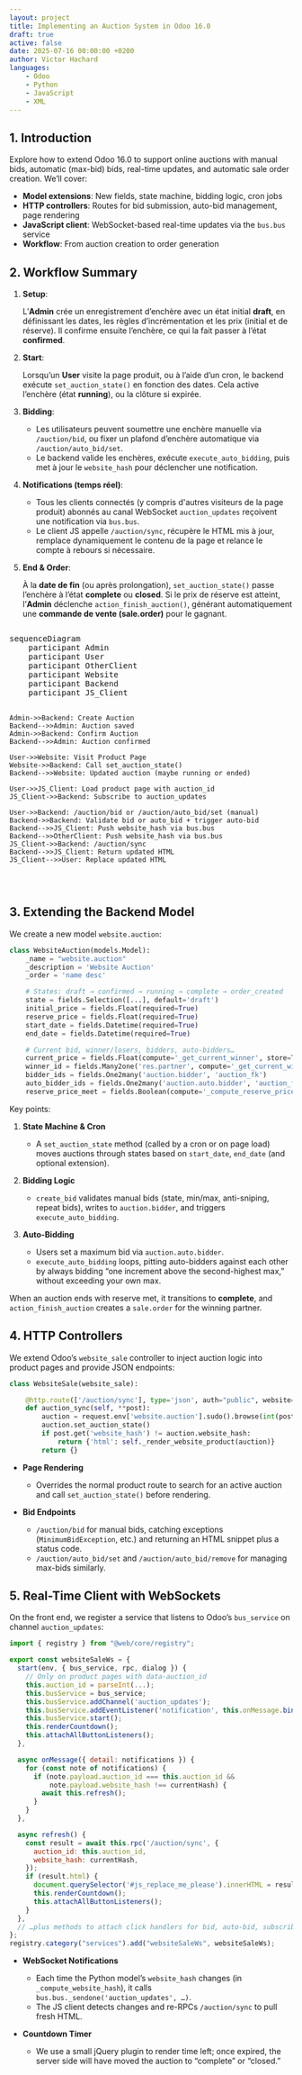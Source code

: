 ```yaml
---
layout: project
title: Implementing an Auction System in Odoo 16.0
draft: true
active: false
date: 2025-07-16 00:00:00 +0200
author: Victor Hachard
languages:
    - Odoo
    - Python
    - JavaScript
    - XML
---
```


## 1. Introduction

Explore how to extend Odoo 16.0 to support online auctions with manual bids, automatic (max-bid) bids, real-time updates, and automatic sale order creation. We’ll cover:

* **Model extensions**: New fields, state machine, bidding logic, cron jobs
* **HTTP controllers**: Routes for bid submission, auto-bid management, page rendering
* **JavaScript client**: WebSocket-based real-time updates via the `bus.bus` service
* **Workflow**: From auction creation to order generation

## 2. Workflow Summary

1. **Setup**:
    
    L’**Admin** crée un enregistrement d’enchère avec un état initial **draft**, en définissant les dates, les règles d’incrémentation et les prix (initial et de réserve). Il confirme ensuite l’enchère, ce qui la fait passer à l’état **confirmed**.

2. **Start**:

   Lorsqu’un **User** visite la page produit, ou à l’aide d’un cron, le backend exécute `set_auction_state()` en fonction des dates. Cela active l’enchère (état **running**), ou la clôture si expirée.

3. **Bidding**:

   * Les utilisateurs peuvent soumettre une enchère manuelle via `/auction/bid`, ou fixer un plafond d’enchère automatique via `/auction/auto_bid/set`.
   * Le backend valide les enchères, exécute `execute_auto_bidding`, puis met à jour le `website_hash` pour déclencher une notification.

4. **Notifications (temps réel)**:

   * Tous les clients connectés (y compris d'autres visiteurs de la page produit) abonnés au canal WebSocket `auction_updates` reçoivent une notification via `bus.bus`.
   * Le client JS appelle `/auction/sync`, récupère le HTML mis à jour, remplace dynamiquement le contenu de la page et relance le compte à rebours si nécessaire.

5. **End & Order**:

   À la **date de fin** (ou après prolongation), `set_auction_state()` passe l’enchère à l’état **complete** ou **closed**. Si le prix de réserve est atteint, l’**Admin** déclenche `action_finish_auction()`, générant automatiquement une **commande de vente (sale.order)** pour le gagnant.

<div style="overflow-x: scroll;">
<pre class="mermaid" style="width: 150%;">
sequenceDiagram
    participant Admin
    participant User
    participant OtherClient
    participant Website
    participant Backend
    participant JS_Client

    Admin->>Backend: Create Auction
    Backend-->>Admin: Auction saved
    Admin->>Backend: Confirm Auction
    Backend-->>Admin: Auction confirmed

    User->>Website: Visit Product Page
    Website->>Backend: Call set_auction_state()
    Backend-->>Website: Updated auction (maybe running or ended)

    User->>JS_Client: Load product page with auction_id
    JS_Client->>Backend: Subscribe to auction_updates

    User->>Backend: /auction/bid or /auction/auto_bid/set (manual)
    Backend->>Backend: Validate bid or auto_bid + trigger auto-bid
    Backend-->>JS_Client: Push website_hash via bus.bus
    Backend-->>OtherClient: Push website_hash via bus.bus
    JS_Client->>Backend: /auction/sync
    Backend-->>JS_Client: Return updated HTML
    JS_Client-->>User: Replace updated HTML
</pre>
</div>

## 3. Extending the Backend Model

We create a new model `website.auction`:

```python
class WebsiteAuction(models.Model):
    _name = "website.auction"
    _description = 'Website Auction'
    _order = 'name desc'

    # States: draft → confirmed → running → complete → order_created
    state = fields.Selection([...], default='draft')
    initial_price = fields.Float(required=True)
    reserve_price = fields.Float(required=True)
    start_date = fields.Datetime(required=True)
    end_date = fields.Datetime(required=True)

    # Current bid, winner/losers, bidders, auto-bidders…
    current_price = fields.Float(compute='_get_current_winner', store=True)
    winner_id = fields.Many2one('res.partner', compute='_get_current_winner', store=True)
    bidder_ids = fields.One2many('auction.bidder', 'auction_fk')
    auto_bidder_ids = fields.One2many('auction.auto.bidder', 'auction_fk')
    reserve_price_meet = fields.Boolean(compute='_compute_reserve_price_meet', store=True)
```

Key points:

1. **State Machine & Cron**

   * A `set_auction_state` method (called by a cron or on page load) moves auctions through states based on `start_date`, `end_date` (and optional extension).

2. **Bidding Logic**

   * `create_bid` validates manual bids (state, min/max, anti-sniping, repeat bids), writes to `auction.bidder`, and triggers `execute_auto_bidding`.

3. **Auto-Bidding**

   * Users set a maximum bid via `auction.auto.bidder`.
   * `execute_auto_bidding` loops, pitting auto-bidders against each other by always bidding “one increment above the second-highest max,” without exceeding your own max.

When an auction ends with reserve met, it transitions to **complete**, and `action_finish_auction` creates a `sale.order` for the winning partner.

## 4. HTTP Controllers

We extend Odoo’s `website_sale` controller to inject auction logic into product pages and provide JSON endpoints:

```python
class WebsiteSale(website_sale):

    @http.route(['/auction/sync'], type='json', auth="public", website=True, csrf=False)
    def auction_sync(self, **post):
        auction = request.env['website.auction'].sudo().browse(int(post['auction_id']))
        auction.set_auction_state()
        if post.get('website_hash') != auction.website_hash:
            return {'html': self._render_website_product(auction)}
        return {}
```

* **Page Rendering**
  * Overrides the normal product route to search for an active auction and call `set_auction_state()` before rendering.

* **Bid Endpoints**
  * `/auction/bid` for manual bids, catching exceptions (`MinimumBidException`, etc.) and returning an HTML snippet plus a status code.
  * `/auction/auto_bid/set` and `/auction/auto_bid/remove` for managing max-bids similarly.

## 5. Real-Time Client with WebSockets

On the front end, we register a service that listens to Odoo’s `bus_service` on channel `auction_updates`:

```js
import { registry } from "@web/core/registry";

export const websiteSaleWs = {
  start(env, { bus_service, rpc, dialog }) {
    // Only on product pages with data-auction_id
    this.auction_id = parseInt(...);
    this.busService = bus_service;
    this.busService.addChannel('auction_updates');
    this.busService.addEventListener('notification', this.onMessage.bind(this));
    this.busService.start();
    this.renderCountdown();
    this.attachAllButtonListeners();
  },

  async onMessage({ detail: notifications }) {
    for (const note of notifications) {
      if (note.payload.auction_id === this.auction_id &&
          note.payload.website_hash !== currentHash) {
        await this.refresh();
      }
    }
  },

  async refresh() {
    const result = await this.rpc('/auction/sync', {
      auction_id: this.auction_id,
      website_hash: currentHash,
    });
    if (result.html) {
      document.querySelector('#js_replace_me_please').innerHTML = result.html;
      this.renderCountdown();
      this.attachAllButtonListeners();
    }
  },
  // …plus methods to attach click handlers for bid, auto-bid, subscribe, etc.
};
registry.category("services").add("websiteSaleWs", websiteSaleWs);
```

* **WebSocket Notifications**
  * Each time the Python model’s `website_hash` changes (in `_compute_website_hash`), it calls `bus.bus._sendone('auction_updates', …)`.
  * The JS client detects changes and re-RPCs `/auction/sync` to pull fresh HTML.

* **Countdown Timer**
  * We use a small jQuery plugin to render time left; once expired, the server side will have moved the auction to “complete” or “closed.”
